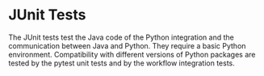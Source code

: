 # JUnit Tests

The JUnit tests test the Java code of the Python integration and the
communication between Java and Python. They require a basic Python environment.
Compatibility with different versions of Python packages are tested by the
pytest unit tests and by the workflow integration tests.
